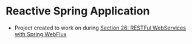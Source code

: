 # Reactive Spring Application 
- Project created to work on during [Section 26: RESTFul WebServices with Spring WebFlux]((https://www.udemy.com/course/spring-framework-5-beginner-to-guru/))